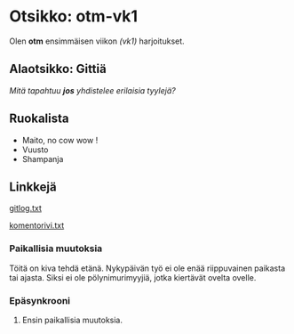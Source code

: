 # Otsikko: otm-vk1

Olen **otm** ensimmäisen viikon  *(vk1)*  harjoitukset.


## Alaotsikko: Gittiä

_Mitä tapahtuu **jos** yhdistelee erilaisia tyylejä?_


## Ruokalista

* Maito, no cow wow !
* Vuusto
* Shampanja


## Linkkejä

[gitlog.txt](https://github.com/sinilandia/otm-harkka/blob/master/laskarit/viikko1/gitlog.txt)

[komentorivi.txt](https://github.com/sinilandia/otm-harkka/blob/master/laskarit/viikko1/komentorivi.txt)


### Paikallisia muutoksia
Töitä on kiva tehdä etänä. Nykypäivän työ ei ole enää riippuvainen paikasta tai ajasta.
Siksi ei ole pölynimurimyyjiä, jotka kiertävät ovelta ovelle.


### Epäsynkrooni
1. Ensin paikallisia muutoksia.
